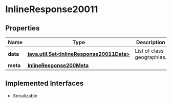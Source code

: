 

# InlineResponse20011


## Properties

Name | Type | Description | Notes
------------ | ------------- | ------------- | -------------
**data** | [**java.util.Set&lt;InlineResponse20011Data&gt;**](InlineResponse20011Data.md) | List of class geographies. |  [optional]
**meta** | [**InlineResponse200Meta**](InlineResponse200Meta.md) |  |  [optional]


## Implemented Interfaces

* Serializable


